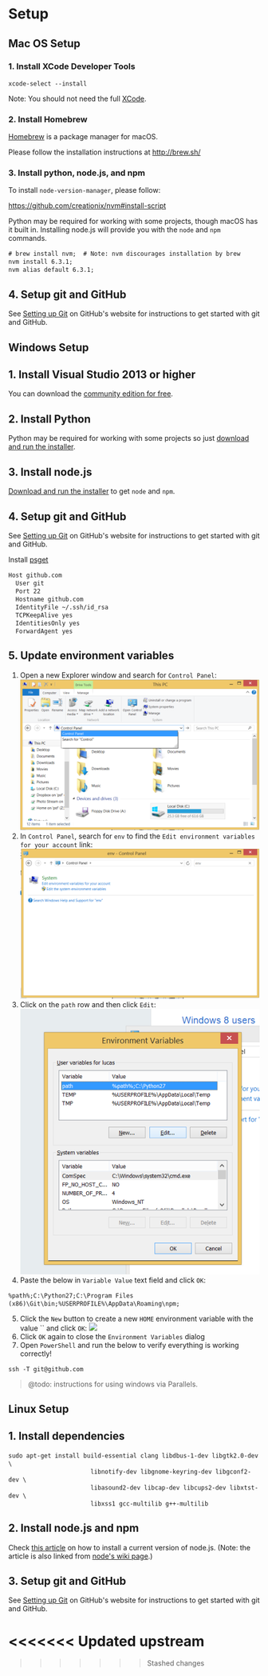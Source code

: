 # Setup

## Mac OS Setup

### 1. Install XCode Developer Tools

```
xcode-select --install
```

Note: You should not need the full [XCode](https://itunes.apple.com/us/app/xcode/id497799835?mt=12).


### 2. Install Homebrew

[Homebrew](http://brew.sh/) is a package manager for macOS.

Please follow the installation instructions at http://brew.sh/

### 3. Install python, node.js, and npm

To install ``node-version-manager``, please follow:

https://github.com/creationix/nvm#install-script

Python may be required for working with some projects, though macOS has it built in. Installing node.js will provide you with the `node` and `npm` commands.

```
# brew install nvm;  # Note: nvm discourages installation by brew
nvm install 6.3.1;
nvm alias default 6.3.1;
```

## 4. Setup git and GitHub

See [Setting up Git][git-setup]
on GitHub's website for instructions to get started with git and GitHub.


## Windows Setup

## 1. Install Visual Studio 2013 or higher

You can download the [community edition for free](http://www.visualstudio.com/products/visual-studio-community-vs).

## 2. Install Python

Python may be required for working with some projects so just [download and run the installer](http://www.python.org/download/releases/2.7/).

## 3. Install node.js

[Download and run the installer][node-download] to get `node` and `npm`.

## 4. Setup git and GitHub

See [Setting up Git][git-setup] on GitHub's website for instructions to get started with git and GitHub.

Install [psget](http://psget.net/)

```
Host github.com
  User git
  Port 22
  Hostname github.com
  IdentityFile ~/.ssh/id_rsa
  TCPKeepAlive yes
  IdentitiesOnly yes
  ForwardAgent yes
```

## 5. Update environment variables

1. Open a new Explorer window and search for `Control Panel`:
  ![](images/windows-env-variables-1.png)
2. In `Control Panel`, search for `env` to find the `Edit environment
  variables for your account` link:
  ![](images/windows-env-variables-2.png)
3. Click on the `path` row and then click `Edit`:
  ![](images/windows-env-variables-3.png)
4. Paste the below in `Variable Value` text field and click `OK`:

  ```
  %path%;C:\Python27;C:\Program Files (x86)\Git\bin;%USERPROFILE%\AppData\Roaming\npm;
  ```
5. Click the `New` button to create a new `HOME` environment variable with
  the value `` and click `OK`:
  ![](images/windows-env-variables-4.png)
6. Click `OK` again to close the `Environment Variables` dialog
7. Open `PowerShell` and run the below to verify everything is working correctly!

  ```
  ssh -T git@github.com
  ```

> @todo: instructions for using windows via Parallels.

## Linux Setup

## 1. Install dependencies

```
sudo apt-get install build-essential clang libdbus-1-dev libgtk2.0-dev \
                       libnotify-dev libgnome-keyring-dev libgconf2-dev \
                       libasound2-dev libcap-dev libcups2-dev libxtst-dev \
                       libxss1 gcc-multilib g++-multilib
```

## 2. Install node.js and npm

Check [this article][install-linux] on how to install
a current version of node.js. (Note: the article is also linked from
[node's wiki page][node-wiki-install].)

## 3. Setup git and GitHub

See [Setting up Git][git-setup]
on GitHub's website for instructions to get started with git and GitHub.


[install-linux]: https://nodesource.com/blog/nodejs-v012-iojs-and-the-nodesource-linux-repositories
[node-download]: https://nodejs.org/download/
[node-wiki-install]: https://github.com/joyent/node/wiki/Installing-Node.js-via-package-manager
[git-setup]: https://help.github.com/articles/set-up-git/#setting-up-git
<<<<<<< Updated upstream
=======
[gitter-mongodb-js]: https://gitter.im/mongodb-js/mongodb-js
[windows-environment-variables]: https://www.microsoft.com/resources/documentation/windows/xp/all/proddocs/en-us/sysdm_advancd_environmnt_addchange_variable.mspx?mfr=true
>>>>>>> Stashed changes
